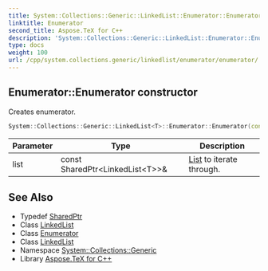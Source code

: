 ```yaml
---
title: System::Collections::Generic::LinkedList::Enumerator::Enumerator constructor
linktitle: Enumerator
second_title: Aspose.TeX for C++
description: 'System::Collections::Generic::LinkedList::Enumerator::Enumerator constructor. Creates enumerator in C++.'
type: docs
weight: 100
url: /cpp/system.collections.generic/linkedlist/enumerator/enumerator/
---
```

## Enumerator::Enumerator constructor


Creates enumerator.

```cpp
System::Collections::Generic::LinkedList<T>::Enumerator::Enumerator(const SharedPtr<LinkedList<T>> &list)
```


| Parameter | Type | Description |
| --- | --- | --- |
| list | const SharedPtr\<LinkedList\<T\>\>\& | [List](../../../list/) to iterate through. |

## See Also

* Typedef [SharedPtr](../../../../system/sharedptr/)
* Class [LinkedList](../../)
* Class [Enumerator](../)
* Class [LinkedList](../../)
* Namespace [System::Collections::Generic](../../../)
* Library [Aspose.TeX for C++](../../../../)
